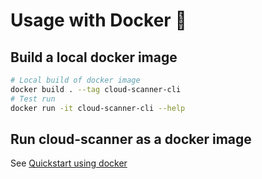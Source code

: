 # Usage with Docker 🐳

## Build a local docker image

```sh
# Local build of docker image
docker build . --tag cloud-scanner-cli
# Test run
docker run -it cloud-scanner-cli --help
```

## Run cloud-scanner as a docker image

See [Quickstart using docker](../tutorials/quickstart-docker.md)
